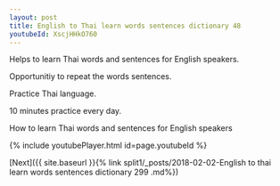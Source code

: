 ```yaml
---
layout: post
title: English to Thai learn words sentences dictionary 48 
youtubeId: XscjHHkO760
---
```

 
 
Helps to learn Thai words and sentences for English speakers.

Opportunitiy to repeat the words sentences. 

Practice Thai language. 
 
10 minutes practice every day. 
 
How to learn Thai words and sentences for English speakers 
 
{% include youtubePlayer.html id=page.youtubeId %}
 
 
[Next]({{ site.baseurl }}{% link  split1/_posts/2018-02-02-English to thai learn words sentences dictionary 299 .md%})
 
